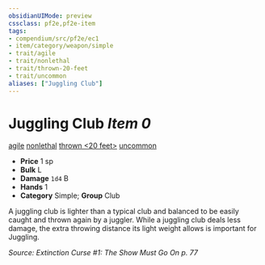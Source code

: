 ```yaml
---
obsidianUIMode: preview
cssclass: pf2e,pf2e-item
tags:
- compendium/src/pf2e/ec1
- item/category/weapon/simple
- trait/agile
- trait/nonlethal
- trait/thrown-20-feet
- trait/uncommon
aliases: ["Juggling Club"]
---
```

# Juggling Club *Item 0*  
[agile](../../../Rules/traits/agile.md)  [nonlethal](../../../Rules/traits/nonlethal.md)  [thrown <20 feet>](../../../Rules/traits/thrown.md)  [uncommon](../../../Rules/traits/uncommon.md)  

- **Price** 1 sp
- **Bulk** L
- **Damage** `1d4` B
- **Hands** 1
- **Category** Simple; **Group** Club 

A juggling club is lighter than a typical club and balanced to be easily caught and thrown again by a juggler. While a juggling club deals less damage, the extra throwing distance its light weight allows is important for Juggling.

*Source: Extinction Curse #1: The Show Must Go On p. 77*